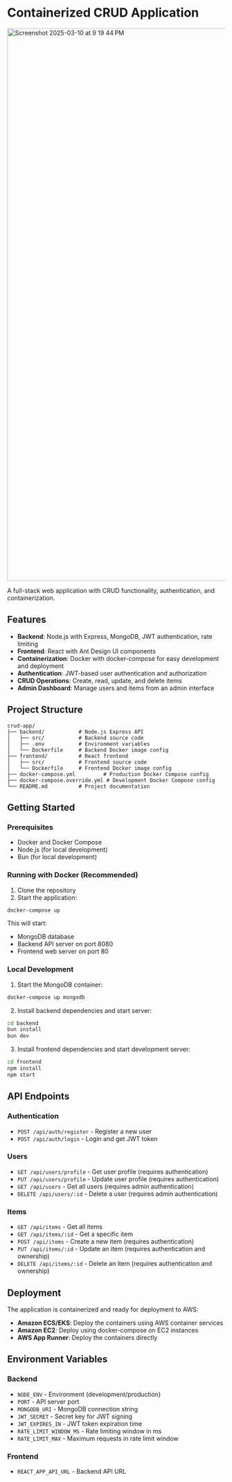 # Containerized CRUD Application
<img width="1276" alt="Screenshot 2025-03-10 at 9 19 44 PM" src="https://github.com/user-attachments/assets/d88c53fb-92a3-4105-9d33-2427d45bc826" />

A full-stack web application with CRUD functionality, authentication, and containerization.

## Features

- **Backend**: Node.js with Express, MongoDB, JWT authentication, rate limiting
- **Frontend**: React with Ant Design UI components
- **Containerization**: Docker with docker-compose for easy development and deployment
- **Authentication**: JWT-based user authentication and authorization
- **CRUD Operations**: Create, read, update, and delete items
- **Admin Dashboard**: Manage users and items from an admin interface

## Project Structure

```
crud-app/
├── backend/           # Node.js Express API
│   ├── src/           # Backend source code
│   ├── .env           # Environment variables
│   └── Dockerfile     # Backend Docker image config
├── frontend/          # React frontend
│   ├── src/           # Frontend source code
│   └── Dockerfile     # Frontend Docker image config
├── docker-compose.yml         # Production Docker Compose config
├── docker-compose.override.yml # Development Docker Compose config
└── README.md          # Project documentation
```

## Getting Started

### Prerequisites

- Docker and Docker Compose
- Node.js (for local development)
- Bun (for local development)

### Running with Docker (Recommended)

1. Clone the repository
2. Start the application:

```bash
docker-compose up
```

This will start:
- MongoDB database
- Backend API server on port 8080
- Frontend web server on port 80

### Local Development

1. Start the MongoDB container:

```bash
docker-compose up mongodb
```

2. Install backend dependencies and start server:

```bash
cd backend
bun install
bun dev
```

3. Install frontend dependencies and start development server:

```bash
cd frontend
npm install
npm start
```

## API Endpoints

### Authentication

- `POST /api/auth/register` - Register a new user
- `POST /api/auth/login` - Login and get JWT token

### Users

- `GET /api/users/profile` - Get user profile (requires authentication)
- `PUT /api/users/profile` - Update user profile (requires authentication)
- `GET /api/users` - Get all users (requires admin authentication)
- `DELETE /api/users/:id` - Delete a user (requires admin authentication)

### Items

- `GET /api/items` - Get all items
- `GET /api/items/:id` - Get a specific item
- `POST /api/items` - Create a new item (requires authentication)
- `PUT /api/items/:id` - Update an item (requires authentication and ownership)
- `DELETE /api/items/:id` - Delete an item (requires authentication and ownership)

## Deployment

The application is containerized and ready for deployment to AWS:

- **Amazon ECS/EKS**: Deploy the containers using AWS container services
- **Amazon EC2**: Deploy using docker-compose on EC2 instances
- **AWS App Runner**: Deploy the containers directly

## Environment Variables

### Backend

- `NODE_ENV` - Environment (development/production)
- `PORT` - API server port
- `MONGODB_URI` - MongoDB connection string
- `JWT_SECRET` - Secret key for JWT signing
- `JWT_EXPIRES_IN` - JWT token expiration time
- `RATE_LIMIT_WINDOW_MS` - Rate limiting window in ms
- `RATE_LIMIT_MAX` - Maximum requests in rate limit window

### Frontend

- `REACT_APP_API_URL` - Backend API URL
